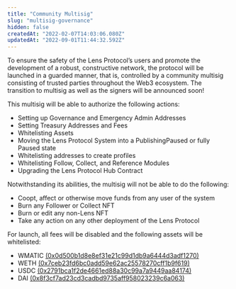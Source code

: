 ```yaml
---
title: "Community Multisig"
slug: "multisig-governance"
hidden: false
createdAt: "2022-02-07T14:03:06.080Z"
updatedAt: "2022-09-01T11:44:32.592Z"
---
```


To ensure the safety of the Lens Protocol’s users and promote the development of a robust, constructive network, the protocol will be launched in a guarded manner, that is, controlled by a community multisig consisting of trusted parties throughout the Web3 ecosystem. The transition to multisig as well as the signers will be announced soon!

This multisig will be able to authorize the following actions:

- Setting up Governance and Emergency Admin Addresses
- Setting Treasury Addresses and Fees
- Whitelisting Assets
- Moving the Lens Protocol System into a PublishingPaused or fully Paused state
- Whitelisting addresses to create profiles
- Whitelisting Follow, Collect, and Reference Modules
- Upgrading the Lens Protocol Hub Contract

Notwithstanding its abilities, the multisig will not be able to do the following:

- Coopt, affect or otherwise move funds from any user of the system
- Burn any Follower or Collect NFT
- Burn or edit any non-Lens NFT
- Take any action on any other deployment of the Lens Protocol

For launch, all fees will be disabled and the following assets will be whitelisted:

- WMATIC [(0x0d500b1d8e8ef31e21c99d1db9a6444d3adf1270)](https://polygonscan.com/token/0x0d500b1d8e8ef31e21c99d1db9a6444d3adf1270)
- WETH [(0x7ceb23fd6bc0add59e62ac25578270cff1b9f619)](https://polygonscan.com/token/0x7ceb23fd6bc0add59e62ac25578270cff1b9f619)
- USDC [(0x2791bca1f2de4661ed88a30c99a7a9449aa84174)](https://polygonscan.com/token/0x2791bca1f2de4661ed88a30c99a7a9449aa84174)
- DAI [(0x8f3cf7ad23cd3cadbd9735aff958023239c6a063)](https://polygonscan.com/token/0x8f3cf7ad23cd3cadbd9735aff958023239c6a063)
